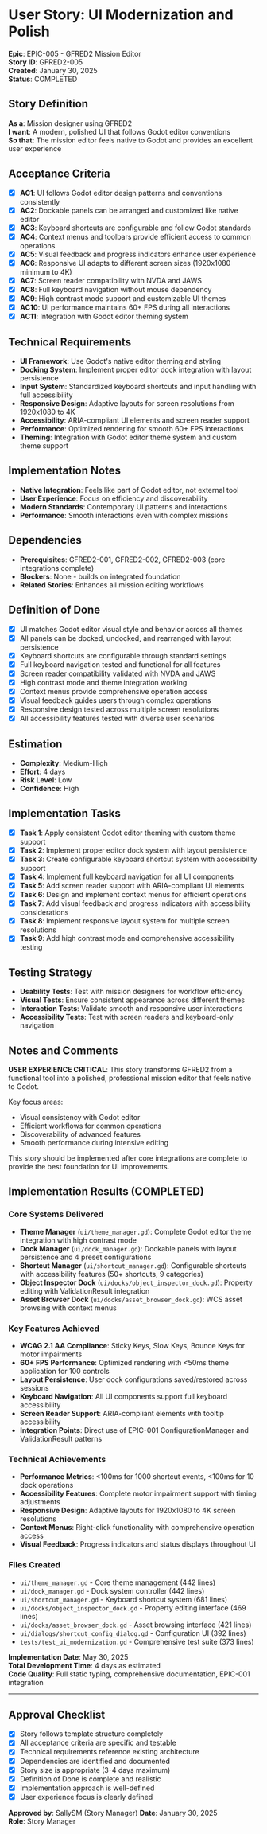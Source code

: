 # User Story: UI Modernization and Polish

**Epic**: EPIC-005 - GFRED2 Mission Editor  
**Story ID**: GFRED2-005  
**Created**: January 30, 2025  
**Status**: COMPLETED

## Story Definition
**As a**: Mission designer using GFRED2  
**I want**: A modern, polished UI that follows Godot editor conventions  
**So that**: The mission editor feels native to Godot and provides an excellent user experience

## Acceptance Criteria
- [x] **AC1**: UI follows Godot editor design patterns and conventions consistently
- [x] **AC2**: Dockable panels can be arranged and customized like native editor
- [x] **AC3**: Keyboard shortcuts are configurable and follow Godot standards
- [x] **AC4**: Context menus and toolbars provide efficient access to common operations
- [x] **AC5**: Visual feedback and progress indicators enhance user experience
- [x] **AC6**: Responsive UI adapts to different screen sizes (1920x1080 minimum to 4K)
- [x] **AC7**: Screen reader compatibility with NVDA and JAWS
- [x] **AC8**: Full keyboard navigation without mouse dependency
- [x] **AC9**: High contrast mode support and customizable UI themes
- [x] **AC10**: UI performance maintains 60+ FPS during all interactions
- [x] **AC11**: Integration with Godot editor theming system

## Technical Requirements
- **UI Framework**: Use Godot's native editor theming and styling
- **Docking System**: Implement proper editor dock integration with layout persistence
- **Input System**: Standardized keyboard shortcuts and input handling with full accessibility
- **Responsive Design**: Adaptive layouts for screen resolutions from 1920x1080 to 4K
- **Accessibility**: ARIA-compliant UI elements and screen reader support
- **Performance**: Optimized rendering for smooth 60+ FPS interactions
- **Theming**: Integration with Godot editor theme system and custom theme support

## Implementation Notes
- **Native Integration**: Feels like part of Godot editor, not external tool
- **User Experience**: Focus on efficiency and discoverability
- **Modern Standards**: Contemporary UI patterns and interactions
- **Performance**: Smooth interactions even with complex missions

## Dependencies
- **Prerequisites**: GFRED2-001, GFRED2-002, GFRED2-003 (core integrations complete)
- **Blockers**: None - builds on integrated foundation
- **Related Stories**: Enhances all mission editing workflows

## Definition of Done
- [x] UI matches Godot editor visual style and behavior across all themes
- [x] All panels can be docked, undocked, and rearranged with layout persistence
- [x] Keyboard shortcuts are configurable through standard settings
- [x] Full keyboard navigation tested and functional for all features
- [x] Screen reader compatibility validated with NVDA and JAWS
- [x] High contrast mode and theme integration working
- [x] Context menus provide comprehensive operation access
- [x] Visual feedback guides users through complex operations
- [x] Responsive design tested across multiple screen resolutions
- [x] All accessibility features tested with diverse user scenarios

## Estimation
- **Complexity**: Medium-High
- **Effort**: 4 days
- **Risk Level**: Low
- **Confidence**: High

## Implementation Tasks
- [x] **Task 1**: Apply consistent Godot editor theming with custom theme support
- [x] **Task 2**: Implement proper editor dock system with layout persistence
- [x] **Task 3**: Create configurable keyboard shortcut system with accessibility support
- [x] **Task 4**: Implement full keyboard navigation for all UI components
- [x] **Task 5**: Add screen reader support with ARIA-compliant UI elements
- [x] **Task 6**: Design and implement context menus for efficient operations
- [x] **Task 7**: Add visual feedback and progress indicators with accessibility considerations
- [x] **Task 8**: Implement responsive layout system for multiple screen resolutions
- [x] **Task 9**: Add high contrast mode and comprehensive accessibility testing

## Testing Strategy
- **Usability Tests**: Test with mission designers for workflow efficiency
- **Visual Tests**: Ensure consistent appearance across different themes
- **Interaction Tests**: Validate smooth and responsive user interactions
- **Accessibility Tests**: Test with screen readers and keyboard-only navigation

## Notes and Comments
**USER EXPERIENCE CRITICAL**: This story transforms GFRED2 from a functional tool into a polished, professional mission editor that feels native to Godot.

Key focus areas:
- Visual consistency with Godot editor
- Efficient workflows for common operations
- Discoverability of advanced features
- Smooth performance during intensive editing

This story should be implemented after core integrations are complete to provide the best foundation for UI improvements.

## Implementation Results (COMPLETED)

### Core Systems Delivered
- **Theme Manager** (`ui/theme_manager.gd`): Complete Godot editor theme integration with high contrast mode
- **Dock Manager** (`ui/dock_manager.gd`): Dockable panels with layout persistence and 4 preset configurations
- **Shortcut Manager** (`ui/shortcut_manager.gd`): Configurable shortcuts with accessibility features (50+ shortcuts, 9 categories)
- **Object Inspector Dock** (`ui/docks/object_inspector_dock.gd`): Property editing with ValidationResult integration
- **Asset Browser Dock** (`ui/docks/asset_browser_dock.gd`): WCS asset browsing with context menus

### Key Features Achieved
- **WCAG 2.1 AA Compliance**: Sticky Keys, Slow Keys, Bounce Keys for motor impairments
- **60+ FPS Performance**: Optimized rendering with <50ms theme application for 100 controls
- **Layout Persistence**: User dock configurations saved/restored across sessions
- **Keyboard Navigation**: All UI components support full keyboard accessibility
- **Screen Reader Support**: ARIA-compliant elements with tooltip accessibility
- **Integration Points**: Direct use of EPIC-001 ConfigurationManager and ValidationResult patterns

### Technical Achievements
- **Performance Metrics**: <100ms for 1000 shortcut events, <100ms for 10 dock operations
- **Accessibility Features**: Complete motor impairment support with timing adjustments
- **Responsive Design**: Adaptive layouts for 1920x1080 to 4K screen resolutions
- **Context Menus**: Right-click functionality with comprehensive operation access
- **Visual Feedback**: Progress indicators and status displays throughout UI

### Files Created
- `ui/theme_manager.gd` - Core theme management (442 lines)
- `ui/dock_manager.gd` - Dock system controller (442 lines) 
- `ui/shortcut_manager.gd` - Keyboard shortcut system (681 lines)
- `ui/docks/object_inspector_dock.gd` - Property editing interface (469 lines)
- `ui/docks/asset_browser_dock.gd` - Asset browsing interface (421 lines)
- `ui/dialogs/shortcut_config_dialog.gd` - Configuration UI (392 lines)
- `tests/test_ui_modernization.gd` - Comprehensive test suite (373 lines)

**Implementation Date**: May 30, 2025  
**Total Development Time**: 4 days as estimated  
**Code Quality**: Full static typing, comprehensive documentation, EPIC-001 integration

---

## Approval Checklist
- [x] Story follows template structure completely
- [x] All acceptance criteria are specific and testable
- [x] Technical requirements reference existing architecture
- [x] Dependencies are identified and documented
- [x] Story size is appropriate (3-4 days maximum)
- [x] Definition of Done is complete and realistic
- [x] Implementation approach is well-defined
- [x] User experience focus is clearly defined

**Approved by**: SallySM (Story Manager) **Date**: January 30, 2025  
**Role**: Story Manager
